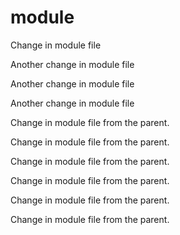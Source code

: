 # module

Change in module file

Another change in module file

Another change in module file

Another change in module file

Change in module file from the parent.

Change in module file from the parent.

Change in module file from the parent.

Change in module file from the parent.

Change in module file from the parent.

Change in module file from the parent.

